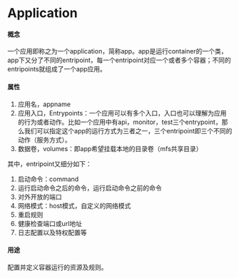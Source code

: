 # Application

#### 概念

一个应用即称之为一个application，简称app。app是运行container的一个类，app下又分了不同的entripoint，每一个entripoint对应一个或者多个容器；不同的entripoints就组成了一个app应用。

#### 属性

1. 应用名，appname
2. 应用入口，Entrypoints：一个应用可以有多个入口，入口也可以理解为应用的行为或者动作。比如一个应用中有api，monitor，test三个entrypoint，那么我们可以指定这个app的运行方式为三者之一，三个entripoint即三个不同的动作（服务方式）。
3. 数据卷，volumes：即app希望挂载本地的目录卷（mfs共享目录）

其中，entripoint又细分如下：

1. 启动命令：command
2. 运行启动命令之后的命令，运行启动命令之前的命令
3. 对外开放的端口
4. 网络模式：host模式，自定义的网络模式
5. 重启规则
6. 健康检查端口或url地址
7. 日志配置以及特权配置等

#### 用途

配置并定义容器运行的资源及规则。